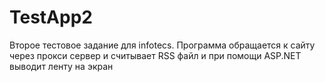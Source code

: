 # TestApp2
 Второе тестовое задание для infotecs. Программа обращается к сайту через прокси сервер и считывает RSS файл и при помощи ASP.NET выводит ленту на экран
